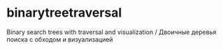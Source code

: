# binarytreetraversal
Binary search trees with traversal and visualization / Двоичные деревья поиска с обходом и визуализацией
